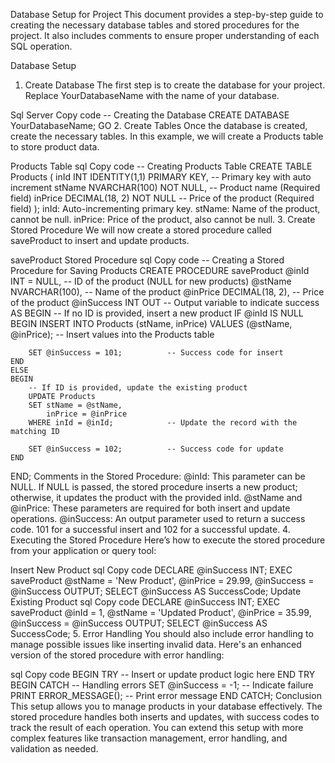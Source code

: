 Database Setup for Project
This document provides a step-by-step guide to creating the necessary database tables and stored procedures for the project. 
It also includes comments to ensure proper understanding of each SQL operation.

Database Setup
1. Create Database
The first step is to create the database for your project. Replace YourDatabaseName with the name of your database.

Sql Server
Copy code
-- Creating the Database
CREATE DATABASE YourDatabaseName;
GO
2. Create Tables
Once the database is created, create the necessary tables. In this example, we will create a Products table to store product data.

Products Table
sql
Copy code
-- Creating Products Table
CREATE TABLE Products (
    inId INT IDENTITY(1,1) PRIMARY KEY,      -- Primary key with auto increment
    stName NVARCHAR(100) NOT NULL,            -- Product name (Required field)
    inPrice DECIMAL(18, 2) NOT NULL           -- Price of the product (Required field)
);
inId: Auto-incrementing primary key.
stName: Name of the product, cannot be null.
inPrice: Price of the product, also cannot be null.
3. Create Stored Procedure
We will now create a stored procedure called saveProduct to insert and update products.

saveProduct Stored Procedure
sql
Copy code
-- Creating a Stored Procedure for Saving Products
CREATE PROCEDURE saveProduct
    @inId INT = NULL,            -- ID of the product (NULL for new products)
    @stName NVARCHAR(100),       -- Name of the product
    @inPrice DECIMAL(18, 2),     -- Price of the product
    @inSuccess INT OUT          -- Output variable to indicate success
AS
BEGIN
    -- If no ID is provided, insert a new product
    IF @inId IS NULL
    BEGIN
        INSERT INTO Products (stName, inPrice)
        VALUES (@stName, @inPrice);    -- Insert values into the Products table
        
        SET @inSuccess = 101;          -- Success code for insert
    END
    ELSE
    BEGIN
        -- If ID is provided, update the existing product
        UPDATE Products
        SET stName = @stName,
            inPrice = @inPrice
        WHERE inId = @inId;            -- Update the record with the matching ID
        
        SET @inSuccess = 102;          -- Success code for update
    END
END;
Comments in the Stored Procedure:
@inId: This parameter can be NULL. If NULL is passed, the stored procedure inserts a new product; otherwise, it updates the product with the provided inId.
@stName and @inPrice: These parameters are required for both insert and update operations.
@inSuccess: An output parameter used to return a success code. 101 for a successful insert and 102 for a successful update.
4. Executing the Stored Procedure
Here’s how to execute the stored procedure from your application or query tool:

Insert New Product
sql
Copy code
DECLARE @inSuccess INT;
EXEC saveProduct @stName = 'New Product', @inPrice = 29.99, @inSuccess = @inSuccess OUTPUT;
SELECT @inSuccess AS SuccessCode;
Update Existing Product
sql
Copy code
DECLARE @inSuccess INT;
EXEC saveProduct @inId = 1, @stName = 'Updated Product', @inPrice = 35.99, @inSuccess = @inSuccess OUTPUT;
SELECT @inSuccess AS SuccessCode;
5. Error Handling
You should also include error handling to manage possible issues like inserting invalid data. Here's an enhanced version of the stored procedure with error handling:

sql
Copy code
BEGIN TRY
    -- Insert or update product logic here
END TRY
BEGIN CATCH
    -- Handling errors
    SET @inSuccess = -1;  -- Indicate failure
    PRINT ERROR_MESSAGE(); -- Print error message
END CATCH;
Conclusion
This setup allows you to manage products in your database effectively. The stored procedure handles both inserts and updates, with success codes to track the result of each operation. You can extend this setup with more complex features like transaction management, error handling, and validation as needed.

